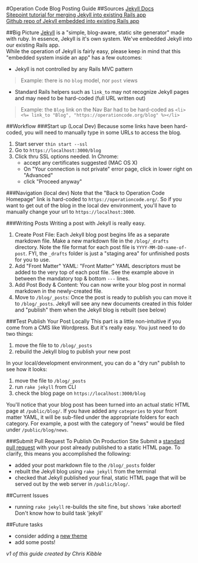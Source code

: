 

#Operation Code Blog Posting Guide
##Sources
[Jekyll Docs](http://jekyllrb.com/docs/home/)  
[Sitepoint tutorial for merging Jekyll into existing Rails app](http://www.sitepoint.com/jekyll-rails/)  
[Github repo of Jekyll embedded into existing Rails app](https://github.com/JesseHerrick/jekyll-on-rails)  

##Big Picture
[Jekyll](http://jekyllrb.com/) is a "simple, blog-aware, static site generator" made with ruby. In essence, Jekyll is it's own system. We've embedded Jekyll into our existing Rails app.  
While the operation of Jekyll is fairly easy, please keep in mind that this "embedded system inside an app" has a few outcomes:  

- Jekyll is not controlled by any Rails MVC pattern  
> Example: there is no `blog` model, nor `post` views  

- Standard Rails helpers such as `link_to` may not recognize Jekyll pages and may need to be hard-coded (full URL written out)  
>Example: the `Blog` link on the Nav Bar had to be hard-coded as `<li><%= link_to "Blog", "https://operationcode.org/blog" %></li>`  

##Workflow
###Start up (Local Dev)
Because some links have been hard-coded, you will need to manually type in some URLs to access the blog.  
1. Start server `thin start --ssl`  
2. Go to `https://localhost:3000/blog`
3. Click thru SSL options needed. In Chrome:  
	- accept any certificates suggested (MAC OS X)
	- On "Your connection is not private" error page, click in lower right on "Advanced"
	- click "Proceed anyway"

###Navigation (local dev)
Note that the "Back to Operation Code Homepage" link is hard-coded to `https://operationcode.org/`. So if you want to get out of the blog in the local dev environment, you'll have to manually change your url to  `https://localhost:3000`.

###Writing Posts
Writing a post with Jekyll is really easy.
1. Create Post File: Each Jekyll blog post begins life as a separate markdown file. Make a new markdown file in the `/blog/_drafts` directory. Note the file format for each post file is `YYYY-MM-DD-name-of-post`.  FYI, the `_drafts` folder is just a "staging area" for unfinished posts for you to use.
2. Add "Front Matter" YAML: "Front Matter" YAML descriptors must be added to the very top of each post file. See the example above in between the mandatory top & bottom `---` lines.
3. Add Post Body & Content: You can now write your blog post in normal markdown in the newly-created file.
4. Move to `/blog/_posts`: Once the post is ready to publish you can move it to `/blog/_posts`. Jekyll will see any new documents created in this folder and "publish" them when the Jekyll blog is rebuilt (see below)

###Test Publish Your Post Locally
This part is a little non-intuitive if you come from a CMS like Wordpress. But it's really easy. You just need to do two things:
1. move the file to to `/blog/_posts`
2. rebuild the Jekyll blog to publish your new post  

In your local/development environment, you can do a "dry run" publish to see how it looks:
1. move the file to  `/blog/_posts`
2. run `rake jekyll` from CLI
3. check the blog page on `https://localhost:3000/blog`

You'll notice that your blog post has been turned into an actual static HTML page at `/public/blog/`. If you have added any `categories` to your front matter YAML, it will be sub-filed under the appropriate folders for each category. For example, a post with the category of "news" would be filed under `/public/blog/news`.

###Submit Pull Request To Publish On Production Site
Submit a [standard pull request](https://github.com/OperationCode/operationcode/blob/master/CONTRIBUTING.md) with your post already published to a static HTML page. To clarify, this means you accomplished the following:
- added your post markdown file to the `/blog/_posts` folder
- rebuilt the Jekyll blog using `rake jekyll` from the terminal
- checked that Jekyll published your final, static HTML page that will be served out by the web server in `/public/blog/`.

##Current Issues
- running `rake jekyll` re-builds the site fine, but shows `rake aborted! Don't know how to build task 'jekyll'

##Future tasks
- consider adding a [new theme](http://drjekyllthemes.github.io/)
- add some posts!

*v1 of this guide created by Chris Kibble*
